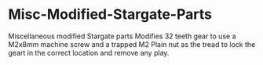 # Misc-Modified-Stargate-Parts
Miscellaneous modified Stargate parts
Modifies 32 teeth gear to use a M2x8mm machine screw and a trapped M2 Plain nut as the tread to lock the geart in the correct location and remove any play.
